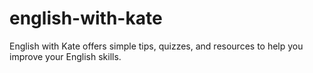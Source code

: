# english-with-kate
English with Kate offers simple tips, quizzes, and resources to help you improve your English skills.
